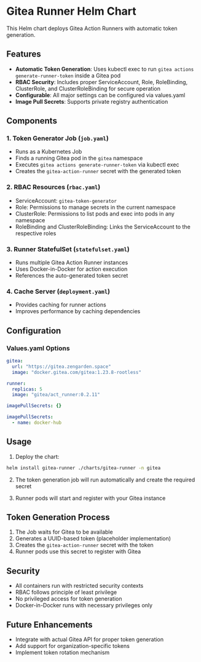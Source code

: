 # Gitea Runner Helm Chart

This Helm chart deploys Gitea Action Runners with automatic token generation.

## Features

- **Automatic Token Generation**: Uses kubectl exec to run `gitea actions generate-runner-token` inside a Gitea pod
- **RBAC Security**: Includes proper ServiceAccount, Role, RoleBinding, ClusterRole, and ClusterRoleBinding for secure operation
- **Configurable**: All major settings can be configured via values.yaml
- **Image Pull Secrets**: Supports private registry authentication

## Components

### 1. Token Generator Job (`job.yaml`)
- Runs as a Kubernetes Job
- Finds a running Gitea pod in the `gitea` namespace
- Executes `gitea actions generate-runner-token` via kubectl exec
- Creates the `gitea-action-runner` secret with the generated token

### 2. RBAC Resources (`rbac.yaml`)
- ServiceAccount: `gitea-token-generator`
- Role: Permissions to manage secrets in the current namespace
- ClusterRole: Permissions to list pods and exec into pods in any namespace
- RoleBinding and ClusterRoleBinding: Links the ServiceAccount to the respective roles

### 3. Runner StatefulSet (`statefulset.yaml`)
- Runs multiple Gitea Action Runner instances
- Uses Docker-in-Docker for action execution
- References the auto-generated token secret

### 4. Cache Server (`deployment.yaml`)
- Provides caching for runner actions
- Improves performance by caching dependencies

## Configuration

### Values.yaml Options

```yaml
gitea:
  url: "https://gitea.zengarden.space"
  image: "docker.gitea.com/gitea:1.23.8-rootless"

runner:
  replicas: 5
  image: "gitea/act_runner:0.2.11"

imagePullSecrets: {}

imagePullSecrets:
  - name: docker-hub
```

## Usage

1. Deploy the chart:
```bash
helm install gitea-runner ./charts/gitea-runner -n gitea
```

2. The token generation job will run automatically and create the required secret

3. Runner pods will start and register with your Gitea instance

## Token Generation Process

1. The Job waits for Gitea to be available
2. Generates a UUID-based token (placeholder implementation)
3. Creates the `gitea-action-runner` secret with the token
4. Runner pods use this secret to register with Gitea

## Security

- All containers run with restricted security contexts
- RBAC follows principle of least privilege
- No privileged access for token generation
- Docker-in-Docker runs with necessary privileges only

## Future Enhancements

- Integrate with actual Gitea API for proper token generation
- Add support for organization-specific tokens
- Implement token rotation mechanism
